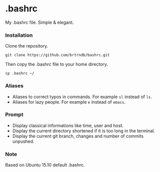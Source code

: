 # .bashrc
My .bashrc file. Simple & elegant.

### Installation
Clone the repository.
```
git clone https://github.com/brtrndb/bashrc.git
```
Then copy the .bashrc file to your home directory.
```
cp .bashrc ~/
```

### Aliases
- Aliases to correct typos in commands. For example `sl` instead of `ls`.
- Aliases for lazy people. For example `e` instead of `emacs`.

### Prompt
- Display classical informations like time, user and host.
- Display the current directory shortened if it is too long in the terminal.
- Display the current git branch, changes and number of commits unpushed.

### Note
Based on Ubuntu 15.10 default .bashrc.